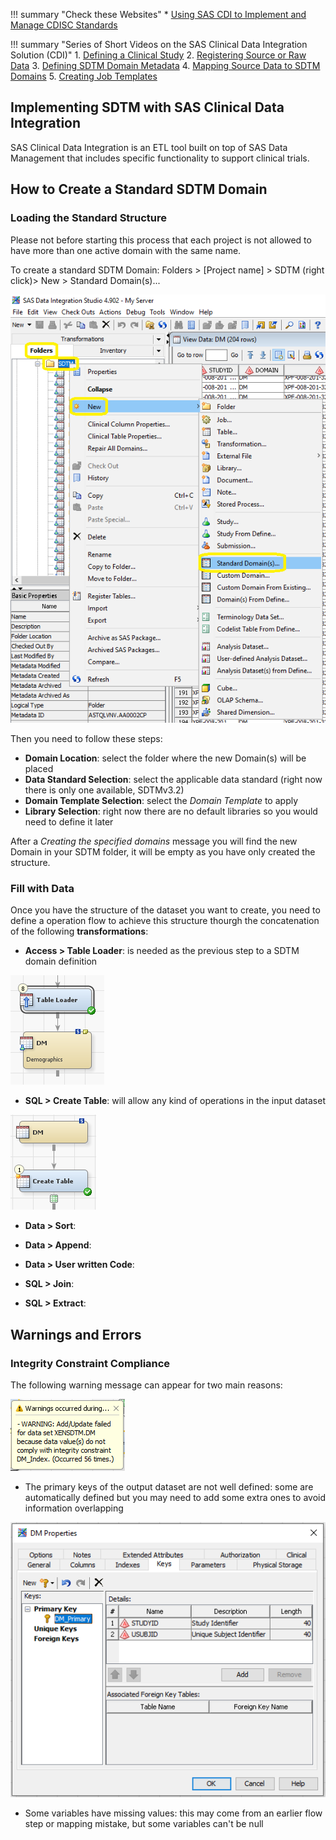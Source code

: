 !!! summary "Check these Websites"
    * [Using SAS CDI to Implement and Manage CDISC Standards](https://www.yumpu.com/en/document/view/32137420/using-sas-clinical-data-integration-to-implement-and-phuse-wiki)


!!! summary "Series of Short Videos on the SAS Clinical Data Integration Solution (CDI)"
    1. [Defining a Clinical Study](https://youtu.be/JftoqxZdd5I)
    2. [Registering Source or Raw Data](https://youtu.be/lRz5t5UIN_U)
    3. [Defining SDTM Domain Metadata](https://youtu.be/kockvXrONiE)
    4. [Mapping Source Data to SDTM Domains](https://youtu.be/h0Ds8zr5DHc)
    5. [Creating Job Templates](https://youtu.be/vEOy6EkTbIA)

## Implementing SDTM with SAS Clinical Data Integration

SAS Clinical Data Integration is an ETL tool built on top of SAS Data Management that includes specific functionality to support clinical trials.

## How to Create a Standard SDTM Domain

### Loading the Standard Structure

Please not before starting this process that each project is not allowed to have more than one active domain with the same name.

To create a standard SDTM Domain:
Folders > [Project name] > SDTM (right click)> New > Standard Domain(s)...

![new-standard-domain](../images/CDI/new-standard-domain.png "New Standard Domain")

Then you need to follow these steps:

  * **Domain Location**: select the folder where the new Domain(s) will be placed
  * **Data Standard Selection**: select the applicable data standard (right now there is only one available, SDTMv3.2)
  * **Domain Template Selection**: select the *Domain Template* to apply
  * **Library Selection**: right now there are no default libraries so you would need to define it later 

After a *Creating the specified domains* message you will find the new Domain in your SDTM folder, it will be empty as you have only created the structure.

### Fill with Data

Once you have the structure of the dataset you want to create, you need to define a operation flow to achieve this structure thourgh the concatenation of the following **transformations**: 

  * **Access > Table Loader**: is needed as the previous step to a SDTM domain definition
  
  ![table-loader](../images/CDI/table-loader.PNG "Table Loader")
  
  * **SQL > Create Table**: will allow any kind of operations in the input dataset
  
  ![create-table](../images/CDI/create-table.PNG "Create Table")
  
  * **Data > Sort**:
  
  * **Data > Append**:
  
  * **Data > User written Code**:
  
  * **SQL > Join**:
  
  * **SQL > Extract**:

## Warnings and Errors
  
### Integrity Constraint Compliance
The following warning message can appear for two main reasons:

![integrity-constraint](../images/CDI/integrity-constraint.PNG "Integrity Constraint")

  * The primary keys of the output dataset are not well defined: some are automatically defined but you may need to add some extra ones to avoid information overlapping
  
  ![primary-keys](../images/CDI/primary-keys.PNG "Primary Keys")
  
  * Some variables have missing values: this may come from an earlier flow step or mapping mistake, but some variables can't be null 

